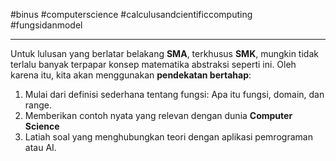 #binus #computerscience #calculusandcientificcomputing #fungsidanmodel 


___

Untuk lulusan yang berlatar belakang **SMA**, terkhusus **SMK**, mungkin tidak terlalu banyak terpapar konsep matematika abstraksi seperti ini. Oleh karena itu, kita akan menggunakan **pendekatan bertahap**:
1. Mulai dari definisi sederhana tentang fungsi: Apa itu fungsi, domain, dan range.
2. Memberikan contoh nyata yang relevan dengan dunia **Computer Science**
3. Latiah soal yang menghubungkan teori dengan aplikasi pemrograman atau AI.